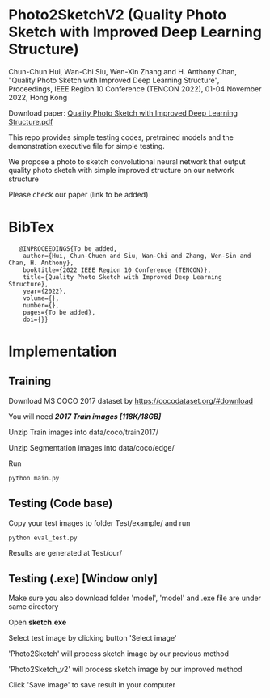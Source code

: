 # Photo2SketchV2 (Quality Photo Sketch with Improved Deep Learning Structure)

Chun-Chun Hui, Wan-Chi Siu, Wen-Xin Zhang and H. Anthony Chan, "Quality Photo Sketch with Improved Deep Learning Structure", Proceedings, IEEE Region 10 Conference (TENCON 2022), 01-04 November 2022, Hong Kong

Download paper: [Quality Photo Sketch with Improved Deep Learning Structure.pdf](https://github.com/GreyCC/Photo2Sketch_v2/files/10039634/Quality.Photo.Sketch.with.Improved.Deep.Learning.Structure.pdf)

This repo provides simple testing codes, pretrained models and the demonstration executive file for simple testing.

We propose a photo to sketch convolutional neural network that output quality photo sketch with simple improved structure on our network structure

Please check our paper (link to be added)

# BibTex

```
   @INPROCEEDINGS{To be added,
    author={Hui, Chun-Chuen and Siu, Wan-Chi and Zhang, Wen-Sin and Chan, H. Anthony},
    booktitle={2022 IEEE Region 10 Conference (TENCON)}, 
    title={Quality Photo Sketch with Improved Deep Learning Structure}, 
    year={2022},
    volume={},
    number={},
    pages={To be added},
    doi={}}
```

# Implementation

## Training

Download MS COCO 2017 dataset by https://cocodataset.org/#download

You will need ***2017 Train images [118K/18GB]***

Unzip Train images into data/coco/train2017/

Unzip Segmentation images into data/coco/edge/

Run

```py
python main.py
```

## Testing (Code base)

Copy your test images to folder Test/example/ and run

```py
python eval_test.py
```
Results are generated at Test/our/

## Testing (.exe) [Window only]

Make sure you also download folder 'model', 'model' and .exe file are under same directory 

Open **sketch.exe**

Select test image by clicking button 'Select image'

'Photo2Sketch' will process sketch image by our previous method

'Photo2Sketch_v2' will process sketch image by our improved method

Click 'Save image' to save result in your computer
